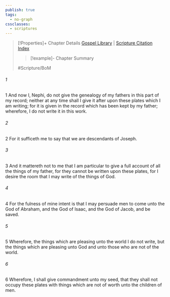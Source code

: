 ```yaml
---
publish: true
tags:
  - no-graph
cssclasses:
  - scriptures
---
```

>[!Properties]+ Chapter Details
>[Gospel Library](https://churchofjesuschrist.org/study/scriptures/bofm/1-ne/6?lang=eng)    |    [Scripture Citation Index](https://scriptures.byu.edu/#0cd06::c0cd06)
>>[!example]- Chapter Summary
>> 
> 
>
>#Scripture/BoM
###### 1
1 And now I, Nephi, do not give the genealogy of my fathers in this part of my record; neither at any time shall I give it after upon these plates which I am writing; for it is given in the record which has been kept by my father; wherefore, I do not write it in this work.
###### 2
2 For it sufficeth me to say that we are descendants of Joseph.
###### 3
3 And it mattereth not to me that I am particular to give a full account of all the things of my father, for they cannot be written upon these plates, for I desire the room that I may write of the things of God.
###### 4
4 For the fulness of mine intent is that I may persuade men to come unto the God of Abraham, and the God of Isaac, and the God of Jacob, and be saved.
###### 5
5 Wherefore, the things which are pleasing unto the world I do not write, but the things which are pleasing unto God and unto those who are not of the world.
###### 6
6 Wherefore, I shall give commandment unto my seed, that they shall not occupy these plates with things which are not of worth unto the children of men.
